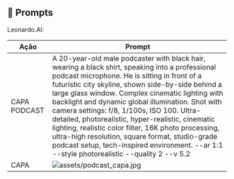 ## 🧠 Prompts

Leonardo.AI:

| Ação         | Prompt                                                                                                                                                                                                                                                                                                                                 |
|--------------|-----------------------------------------------------------------------------------------------------------------------------------------------------------------------------------------------------------------------------------------------------------------------------------------------------------------------------------------|
| CAPA PODCAST | A 20-year-old male podcaster with black hair, wearing a black shirt, speaking into a professional podcast microphone. He is sitting in front of a futuristic city skyline, shown side-by-side behind a large glass window. Complex cinematic lighting with backlight and dynamic global illumination. Shot with camera settings: f/8, 1/100s, ISO 100. Ultra-detailed, photorealistic, hyper-realistic, cinematic lighting, realistic color filter, 16K photo processing, ultra-high resolution, square format, studio-grade podcast setup, tech-inspired environment. --ar 1:1 --style photorealistic --quality 2 --v 5.2 |
| CAPA         | ![assets/podcast_capa.jpg](..assets/podcast_capa.jpg)                                                                                                                                                                                                                                                                                     |